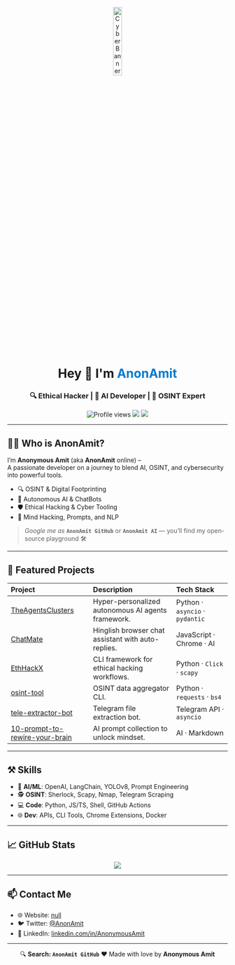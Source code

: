 

<p align="center">
  <img src="https://media.giphy.com/media/v1.Y2lkPTc5MGI3NjExbWIwNmE1OGFkNzEwODQzNjM1YTA4MTMyY2U2Y2M2ZWRiNmEzMzMwYiZlcD12MV9naWZzX3NlYXJjaCZjdD1n/XAxylRMCdpbEWUAvr8/giphy.gif" width="20%" alt="Cyber Banner GIF"/>
</p>

<h1 align="center">Hey 👋 I'm <span style="color:#007acc">AnonAmit</span></h1>
<h3 align="center">🔍 Ethical Hacker | 🧠 AI Developer | 🚀 OSINT Expert</h3>

<p align="center">
  <img src="https://komarev.com/ghpvc/?username=AnonAmit&color=blue" alt="Profile views" />
  <img src="https://img.shields.io/github/followers/AnonAmit?label=Followers&style=social" />
  <img src="https://img.shields.io/github/stars/AnonAmit?label=Stars&style=social" />
</p>

---

## 🧑‍💻 Who is AnonAmit?

I’m **Anonymous Amit** (aka **AnonAmit** online) –  
A passionate developer on a journey to blend AI, OSINT, and cybersecurity into powerful tools.

- 🔍 OSINT & Digital Footprinting
- 🤖 Autonomous AI & ChatBots
- 🛡️ Ethical Hacking & Cyber Tooling
- 🧠 Mind Hacking, Prompts, and NLP

> _Google me as_ **`AnonAmit GitHub`** or **`AnonAmit AI`** — you’ll find my open-source playground 🛠️

---

## 🔭 Featured Projects

| Project | Description | Tech Stack |
| :------ | :---------- | :--------- |
| [TheAgentsClusters](https://github.com/AnonAmit/TheAgentsClusters) | Hyper-personalized autonomous AI agents framework. | Python · `asyncio` · `pydantic` |
| [ChatMate](https://github.com/AnonAmit/ChatMate) | Hinglish browser chat assistant with auto-replies. | JavaScript · Chrome · AI |
| [EthHackX](https://github.com/AnonAmit/EthHackX) | CLI framework for ethical hacking workflows. | Python · `Click` · `scapy` |
| [osint-tool](https://github.com/AnonAmit/osint-tool) | OSINT data aggregator CLI. | Python · `requests` · `bs4` |
| [tele-extractor-bot](https://github.com/AnonAmit/tele-extractor-bot) | Telegram file extraction bot. | Telegram API · `asyncio` |
| [10-prompt-to-rewire-your-brain](https://github.com/AnonAmit/10-prompt-to-rewire-your-brain) | AI prompt collection to unlock mindset. | AI · Markdown |

---

## ⚒️ Skills

- 🧠 **AI/ML**: OpenAI, LangChain, YOLOv8, Prompt Engineering
- 🕵️ **OSINT**: Sherlock, Scapy, Nmap, Telegram Scraping
- 💻 **Code**: Python, JS/TS, Shell, GitHub Actions
- 🌐 **Dev**: APIs, CLI Tools, Chrome Extensions, Docker

---

## 📈 GitHub Stats 

<div align="center">
  <picture>
    <source 
      srcset="https://github-readme-stats.vercel.app/api?username=AnonAmit&show_icons=true&theme=github_dark" 
      media="(prefers-color-scheme: dark)"
    />
    <source 
      srcset="https://github-readme-stats.vercel.app/api?username=AnonAmit&show_icons=true&theme=default" 
      media="(prefers-color-scheme: light)"
    />
    <img src="https://github-readme-stats.vercel.app/api?username=AnonAmit&show_icons=true" />
  </picture>
</div>

---

## 📫 Contact Me

- 🌐 Website: [null](#)
- 🐦 Twitter: [@AnonAmit](https://twitter.com/AnonymousAmitx)
- 🔗 LinkedIn: [linkedin.com/in/AnonymousAmit](https://www.linkedin.com/in/AnonymousAmit)

---

<p align="center">
  🔍 <strong>Search: <code>AnonAmit GitHub</code></strong>  
  ❤️ Made with love by <strong>Anonymous Amit</strong>
</p>

